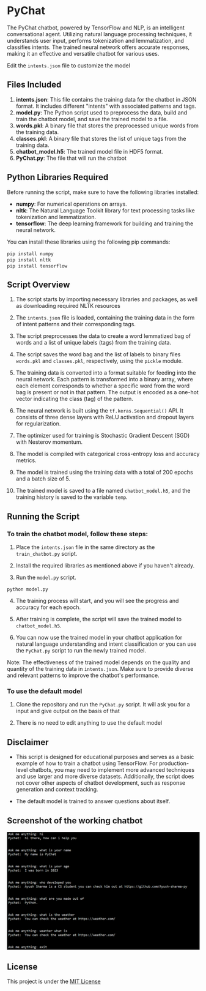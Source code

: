 # PyChat

The PyChat chatbot, powered by TensorFlow and NLP, is an intelligent conversational agent. Utilizing natural language processing techniques, it understands user input, performs tokenization and lemmatization, and classifies intents. The trained neural network offers accurate responses, making it an effective and versatile chatbot for various uses.

Edit the `intents.json` file to customize the model

## Files Included

1. **intents.json**: This file contains the training data for the chatbot in JSON format. It includes different "intents" with associated patterns and tags.
2. **model.py**: The Python script used to preprocess the data, build and train the chatbot model, and save the trained model to a file.
3. **words.pkl**: A binary file that stores the preprocessed unique words from the training data.
4. **classes.pkl**: A binary file that stores the list of unique tags from the training data.
5. **chatbot_model.h5**: The trained model file in HDF5 format.
4. **PyChat.py**: The file that will run the chatbot

## Python Libraries Required

Before running the script, make sure to have the following libraries installed:

- **numpy**: For numerical operations on arrays.
- **nltk**: The Natural Language Toolkit library for text processing tasks like tokenization and lemmatization.
- **tensorflow**: The deep learning framework for building and training the neural network.

You can install these libraries using the following pip commands:

```
pip install numpy
pip install nltk
pip install tensorflow
```

## Script Overview

1. The script starts by importing necessary libraries and packages, as well as downloading required NLTK resources 

2. The `intents.json` file is loaded, containing the training data in the form of intent patterns and their corresponding tags.

3. The script preprocesses the data to create a word lemmatized bag of words and a list of unique labels (tags) from the training data.

4. The script saves the word bag and the list of labels to binary files `words.pkl` and `classes.pkl`, respectively, using the `pickle` module.

5. The training data is converted into a format suitable for feeding into the neural network. Each pattern is transformed into a binary array, where each element corresponds to whether a specific word from the word bag is present or not in that pattern. The output is encoded as a one-hot vector indicating the class (tag) of the pattern.

6. The neural network is built using the `tf.keras.Sequential()` API. It consists of three dense layers with ReLU activation and dropout layers for regularization.

7. The optimizer used for training is Stochastic Gradient Descent (SGD) with Nesterov momentum.

8. The model is compiled with categorical cross-entropy loss and accuracy metrics.

9. The model is trained using the training data with a total of 200 epochs and a batch size of 5.

10. The trained model is saved to a file named `chatbot_model.h5`, and the training history is saved to the variable `temp`.

## Running the Script

### To train the chatbot model, follow these steps:

1. Place the `intents.json` file in the same directory as the `train_chatbot.py` script.

2. Install the required libraries as mentioned above if you haven't already.

3. Run the `model.py` script.

```
python model.py
```

4. The training process will start, and you will see the progress and accuracy for each epoch.

5. After training is complete, the script will save the trained model to `chatbot_model.h5`.

6. You can now use the trained model in your chatbot application for natural language understanding and intent classification or you can use the `PyChat.py` script to run the newly trained model.

Note: The effectiveness of the trained model depends on the quality and quantity of the training data in `intents.json`. Make sure to provide diverse and relevant patterns to improve the chatbot's performance.

### To use the default model

1. Clone the repository and run the `PyChat.py` script. It will ask you for a input and give output on the basis of that

2. There is no need to edit anything to use the default model

## Disclaimer

- This script is designed for educational purposes and serves as a basic example of how to train a chatbot using TensorFlow. For production-level chatbots, you may need to implement more advanced techniques and use larger and more diverse datasets. Additionally, the script does not cover other aspects of chatbot development, such as response generation and context tracking.

- The default model is trained to answer questions about itself.


## Screenshot of the working chatbot

![Alt text](image.png)

## License
This project is under the [MIT License](LICENSE)